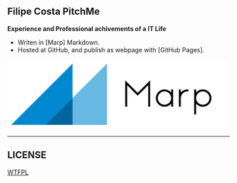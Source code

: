 ## Filipe Costa PitchMe

**Experience and Professional achivements of a IT Life**

- Writen in [Marp] Markdown.
- Hosted at GitHub, and publish as webpage with [GitHub Pages].

<p align="center">
  <img src="https://raw.githubusercontent.com/marp-team/marp/master/marp.png" width="615" alt="Marp project logo" />
</p>

---

## LICENSE

[WTFPL](/LICENSE)


